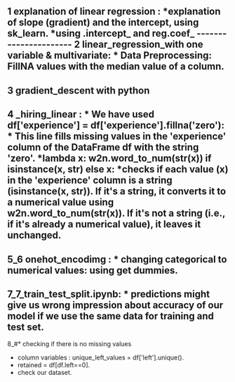 1 explanation of  linear regression : *explanation of slope (gradient) and the intercept, using sk_learn.
                                      *using .intercept_ and reg.coef_
																			----------------------
2 linear_regression_with one variable & multivariate: * Data Preprocessing: FillNA values with the median value of a column.
-------------------
3 gradient_descent with python 
----------------------------
4 _hiring_linear : * We have used df['experience'] = df['experience'].fillna('zero'):
                   * This line fills missing values in the 'experience' column of the DataFrame df with the string 'zero'.
									 *lambda x: w2n.word_to_num(str(x)) if isinstance(x, str) else x:
					         *checks if each value (x) in the 'experience' column is a string (isinstance(x, str)). 
							      If it's a string, it converts it to a numerical value using w2n.word_to_num(str(x)). If it's not a string (i.e., if it's already a numerical value), it leaves it unchanged.
--------------------------------
5_6 onehot_encodimg : * changing categorical to numerical values: using get dummies.
----------
7_7_train_test_split.ipynb: * predictions might give us wrong impression about accuracy of our model if we use the same data for training and test set. 
-------------
8_#* checking if there is no missing values
   * column variables : unique_left_values = df['left'].unique().
   * retained = df[df.left==0].
   * check our dataset.


